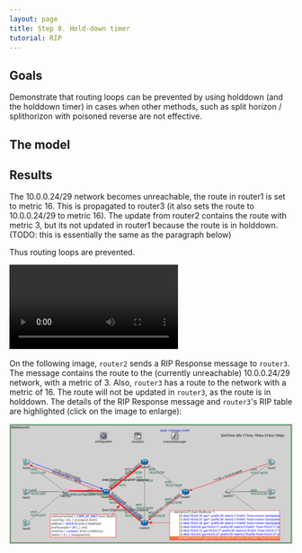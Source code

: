```yaml
---
layout: page
title: Step 8. Hold-down timer
tutorial: RIP
---
```


## Goals

Demonstrate that routing loops can be prevented by using holddown (and the holddown timer) in cases when other methods, such as split horizon / splithorizon with poisoned reverse are not effective.

## The model

## Results

The 10.0.0.24/29 network becomes unreachable, the route in router1 is set to metric 16. This is propagated to router3 (it also sets the route to 10.0.0.24/29 to metric 16). The update from router2 contains the route with metric 3, but its not updated in router1 because the route is in holddown. (TODO: this is essentially the same as the paragraph below)

Thus routing loops are prevented.

<p><video autoplay loop controls onclick="this.paused ? this.play() : this.pause();" src="step8.mp4"></video></p>

On the following image, `router2` sends a RIP Response message to `router3`. The message contains the route to the (currently unreachable) 10.0.0.24/29 network, with a metric of 3. Also, `router3` has a route to the network with a metric of 16. The route will not be updated in `router3`, as the route is in holddown. The details of the RIP Response message and `router3`'s RIP table are highlighted (click on the image to enlarge):

<img class="screen" src="step8_1.png" onclick="imageFullSizeZoom(this);" style="cursor:zoom-in">
